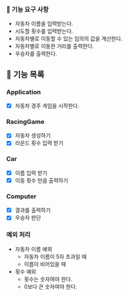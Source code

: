 ### 🚀 기능 요구 사항

- 자동차 이름을 입력받는다.
- 시도할 횟수를 입력받는다.
- 자동차별로 이동할 수 있는 임의의 값을 계산한다. 
- 자동차별로 이동한 거리를 출력한다.
- 우승자를 출력한다.

## 🚀 기능 목록

### Application

- [x] 자동차 경주 게임을 시작한다.

### RacingGame

- [x] 자동차 생성하기
- [x] 라운드 횟수 입력 받기

### Car
- [x] 이름 입력 받기
- [x] 이동 횟수 만큼 출력하기

### Computer
- [x] 결과를 출력하기
- [x] 우승자 판단

### 예외 처리

- 자동차 이름 예외
  - 자동차 이름이 5자 초과일 때
  - 이름이 비어있을 때
- 횟수 예외
  - 횟수는 숫자여야 한다.
  - 0보다 큰 숫자여야 한다.